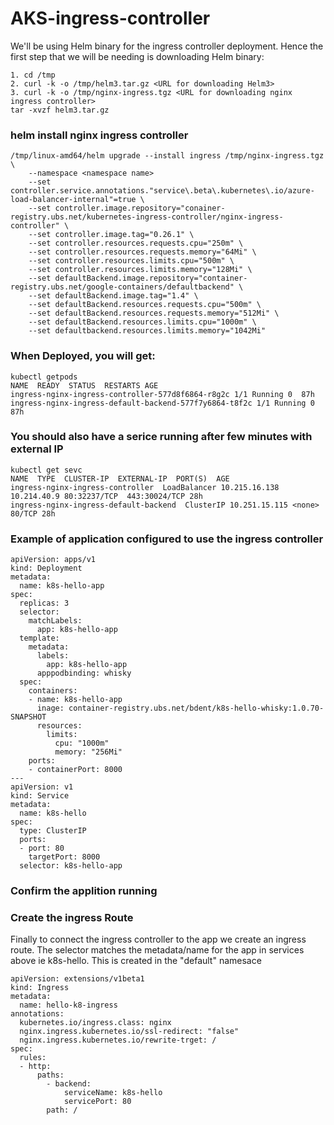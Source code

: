 # AKS-ingress-controller

We'll be using Helm binary for the ingress controller deployment. Hence the first step that we will be needing is downloading Helm binary:

```
1. cd /tmp
2. curl -k -o /tmp/helm3.tar.gz <URL for downloading Helm3>
3. curl -k -o /tmp/nginx-ingress.tgz <URL for downloading nginx ingress controller>
tar -xvzf helm3.tar.gz

```

### helm install nginx ingress controller

```
/tmp/linux-amd64/helm upgrade --install ingress /tmp/nginx-ingress.tgz \
    --namespace <namespace name>
    --set controller.service.annotations."service\.beta\.kubernetes\.io/azure-load-balancer-internal"=true \
    --set controller.image.repository="conainer-registry.ubs.net/kubernetes-ingress-controller/nginx-ingress-controller" \
    --set controller.image.tag="0.26.1" \
    --set controller.resources.requests.cpu="250m" \
    --set controller.resources.requests.memory="64Mi" \
    --set controller.resources.limits.cpu="500m" \
    --set controller.resources.limits.memory="128Mi" \
    --set defaultBackend.image.repository="container-registry.ubs.net/google-containers/defaultbackend" \
    --set defaultBackend.image.tag="1.4" \
    --set defaultBackend.resources.requests.cpu="500m" \
    --set defaultBackend.resources.requests.memory="512Mi" \
    --set defaultBackend.resources.limits.cpu="1000m" \
    --set defaultbackend.resources.limits.memory="1042Mi"
```

### When Deployed, you will get:

```
kubectl getpods
NAME  READY  STATUS  RESTARTS AGE
ingress-nginx-ingress-controller-577d8f6864-r8g2c 1/1 Running 0  87h
ingress-nginx-ingress-default-backend-577f7y6864-t8f2c 1/1 Running 0  87h
```

### You should also have a serice running after few minutes with external IP

```
kubectl get sevc
NAME  TYPE  CLUSTER-IP  EXTERNAL-IP  PORT(S)  AGE
ingress-nginx-ingress-controller  LoadBalancer 10.215.16.138 10.214.40.9 80:32237/TCP  443:30024/TCP 28h
ingress-nginx-ingress-default-backend  ClusterIP 10.251.15.115 <none>  80/TCP 28h
``` 

### Example of application configured to use the ingress controller

```
apiVersion: apps/v1
kind: Deployment
metadata:
  name: k8s-hello-app
spec:
  replicas: 3
  selector:
    matchLabels:
      app: k8s-hello-app
  template:
    metadata:
      labels:
        app: k8s-hello-app
      apppodbinding: whisky
  spec:
    containers:
    - name: k8s-hello-app
      inage: container-registry.ubs.net/bdent/k8s-hello-whisky:1.0.70-SNAPSHOT
      resources:
        limits:
          cpu: "1000m"
          memory: "256Mi"
    ports:
    - containerPort: 8000
---
apiVersion: v1
kind: Service
metadata:
  name: k8s-hello
spec:
  type: ClusterIP
  ports:
  - port: 80
    targetPort: 8000
  selector: k8s-hello-app
```

### Confirm the applition running

### Create the ingress Route

Finally to connect the ingress controller to the app we create an ingress route. The selector matches the metadata/name for the app in services above ie k8s-hello. This is created in the "default" namesace

```
apiVersion: extensions/v1beta1
kind: Ingress
metadata:
  name: hello-k8-ingress
annotations:
  kubernetes.io/ingress.class: nginx
  nginx.ingress.kubernetes.io/ssl-redirect: "false"
  nginx.ingress.kubernetes.io/rewrite-trget: /
spec:
  rules:
  - http:
      paths:
        - backend:
            serviceName: k8s-hello
            servicePort: 80
        path: /
```

